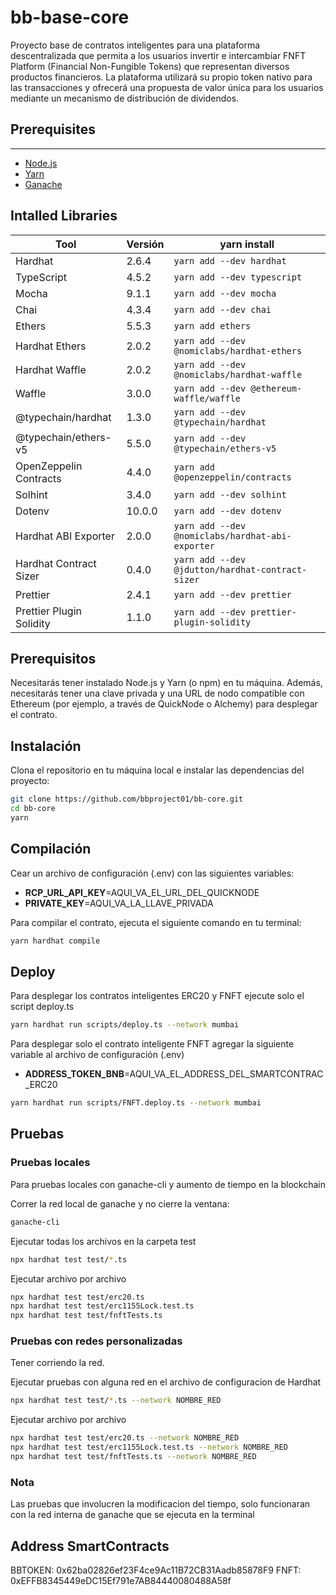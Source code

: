 # bb-base-core
Proyecto base de contratos inteligentes para una plataforma 
descentralizada que permita a los usuarios 
invertir e intercambiar FNFT Platform (Financial Non-Fungible Tokens) 
que representan diversos productos financieros. La plataforma 
utilizará su propio token nativo para las transacciones y ofrecerá 
una propuesta de valor única para los usuarios mediante un mecanismo 
de distribución de dividendos.

## Prerequisites

---------------

- [Node.js](https://nodejs.org/es/download/)
- [Yarn](https://classic.yarnpkg.com/en/docs/install#mac-stable)
- [Ganache](https://trufflesuite.com/ganache/)

## Intalled Libraries

| Tool | Versión | yarn install |
| -------- | ------- | --------------------- |
| Hardhat | 2.6.4 | `yarn add --dev hardhat` |
| TypeScript | 4.5.2 | `yarn add --dev typescript` |
| Mocha | 9.1.1 | `yarn add --dev mocha` |
| Chai | 4.3.4 | `yarn add --dev chai` |
| Ethers | 5.5.3 | `yarn add ethers` |
| Hardhat Ethers | 2.0.2 | `yarn add --dev @nomiclabs/hardhat-ethers` |
| Hardhat Waffle | 2.0.2 | `yarn add --dev @nomiclabs/hardhat-waffle` |
| Waffle | 3.0.0 | `yarn add --dev @ethereum-waffle/waffle` |
| @typechain/hardhat | 1.3.0 | `yarn add --dev @typechain/hardhat` |
| @typechain/ethers-v5 | 5.5.0 | `yarn add --dev @typechain/ethers-v5` |
| OpenZeppelin Contracts | 4.4.0 | `yarn add @openzeppelin/contracts` |
| Solhint | 3.4.0 | `yarn add --dev solhint` |
| Dotenv | 10.0.0 | `yarn add --dev dotenv` |
| Hardhat ABI Exporter | 2.0.0 | `yarn add --dev @nomiclabs/hardhat-abi-exporter` |
| Hardhat Contract Sizer | 0.4.0 | `yarn add --dev @jdutton/hardhat-contract-sizer` |
| Prettier | 2.4.1 | `yarn add --dev prettier` |
| Prettier Plugin Solidity | 1.1.0 | `yarn add --dev prettier-plugin-solidity` |
## Prerequisitos

Necesitarás tener instalado Node.js y Yarn (o npm) en tu máquina. Además, necesitarás tener una clave privada y una URL de nodo compatible con Ethereum (por ejemplo, a través de QuickNode o Alchemy) para desplegar el contrato.

## Instalación

Clona el repositorio en tu máquina local e instalar las dependencias del proyecto:

```bash
git clone https://github.com/bbproject01/bb-core.git
cd bb-core
yarn
```

## Compilación
Cear un archivo de configuración (.env) con las siguientes variables:

- **RCP_URL_API_KEY**=AQUI_VA_EL_URL_DEL_QUICKNODE
- **PRIVATE_KEY**=AQUI_VA_LA_LLAVE_PRIVADA


Para compilar el contrato, ejecuta el siguiente comando en tu terminal:
```bash
yarn hardhat compile
```

## Deploy 
Para desplegar los contratos inteligentes ERC20 y FNFT ejecute solo el script deploy.ts
```bash
yarn hardhat run scripts/deploy.ts --network mumbai
```

Para desplegar solo el contrato inteligente FNFT agregar la siguiente variable al archivo de configuración (.env)

- **ADDRESS_TOKEN_BNB**=AQUI_VA_EL_ADDRESS_DEL_SMARTCONTRAC_ERC20

```bash
yarn hardhat run scripts/FNFT.deploy.ts --network mumbai 
```
## Pruebas

### Pruebas locales

Para pruebas locales con ganache-cli y aumento de tiempo en la blockchain

Correr la red local de ganache y no cierre la ventana:
```bash
ganache-cli
```

Ejecutar todas los archivos en la carpeta test
```bash
npx hardhat test test/*.ts
```

Ejecutar archivo por archivo
```bash
npx hardhat test test/erc20.ts
npx hardhat test test/erc1155Lock.test.ts
npx hardhat test test/fnftTests.ts
```

### Pruebas con redes personalizadas

Tener corriendo la red.

Ejecutar pruebas con alguna red en el archivo de configuracion de Hardhat
```bash
npx hardhat test test/*.ts --network NOMBRE_RED
```

Ejecutar archivo por archivo
```bash
npx hardhat test test/erc20.ts --network NOMBRE_RED
npx hardhat test test/erc1155Lock.test.ts --network NOMBRE_RED
npx hardhat test test/fnftTests.ts --network NOMBRE_RED
```

### Nota
Las pruebas que involucren la modificacion del tiempo, solo funcionaran con la red interna de ganache que se ejecuta en la terminal

## Address SmartContracts
BBTOKEN: 0x62ba02826ef23F4ce9Ac11B72CB31Aadb85878F9
FNFT:    0xEFFB8345449eDC15Ef791e7AB84440080488A58f